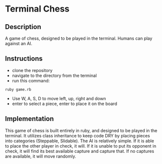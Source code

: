 # Terminal Chess


## Description
A game of chess, designed to be played in the terminal. Humans can play against an AI.

## Instructions
* clone the repository
* navigate to the directory from the terminal
* run this command:
```
ruby game.rb
```
* Use W, A, S, D to move left, up, right and down
* enter to select a piece, enter to place it on the board

## Implementation 
This game of chess is built entirely in ruby, and designed to be played in the terminal. It utilizes class inheritance to keep code DRY by placing pieces into categories (Steppable, Slidable). The AI is relatively simple. If it is able to place the other player in check, it will. If it is unable to put its opponent in check, it will find its best available capture and capture that. If no captures are available, it will move randomly.
